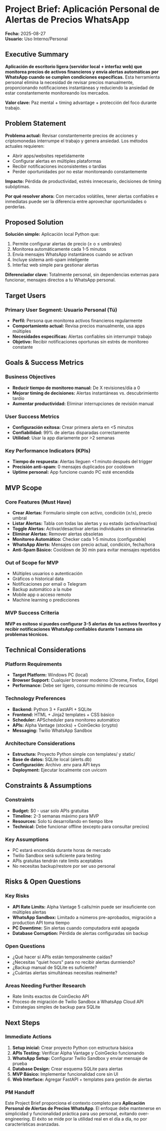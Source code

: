 # Project Brief: Aplicación Personal de Alertas de Precios WhatsApp

**Fecha:** 2025-08-27  
**Usuario:** Uso Interno/Personal

## Executive Summary

**Aplicación de escritorio ligera (servidor local + interfaz web) que monitorea precios de activos financieros y envía alertas automáticas por WhatsApp cuando se cumplen condiciones específicas.** Esta herramienta personal elimina la necesidad de revisar precios manualmente, proporcionando notificaciones instantáneas y reduciendo la ansiedad de estar constantemente monitoreando los mercados.

**Valor clave:** Paz mental + timing advantage + protección del foco durante trabajo.

## Problem Statement

**Problema actual:** Revisar constantemente precios de acciones y criptomonedas interrumpe el trabajo y genera ansiedad. Los métodos actuales requieren:
- Abrir apps/websites repetidamente 
- Configurar alertas en múltiples plataformas
- Recibir notificaciones inconsistentes o tardías
- Perder oportunidades por no estar monitoreando constantemente

**Impacto:** Pérdida de productividad, estrés innecesario, decisiones de timing subóptimas.

**Por qué resolver ahora:** Con mercados volátiles, tener alertas confiables e inmediatas puede ser la diferencia entre aprovechar oportunidades o perderlas.

## Proposed Solution

**Solución simple:** Aplicación local Python que:
1. Permite configurar alertas de precio (≥ o ≤ umbrales)
2. Monitorea automáticamente cada 1-5 minutos
3. Envía mensajes WhatsApp instantáneos cuando se activan
4. Incluye sistema anti-spam inteligente
5. Interfaz web simple para gestionar alertas

**Diferenciador clave:** Totalmente personal, sin dependencias externas para funcionar, mensajes directos a tu WhatsApp personal.

## Target Users

### Primary User Segment: Usuario Personal (Tú)
- **Perfil:** Persona que monitorea activos financieros regularmente
- **Comportamiento actual:** Revisa precios manualmente, usa apps múltiples
- **Necesidades específicas:** Alertas confiables sin interrumpir trabajo
- **Objetivo:** Recibir notificaciones oportunas sin estrés de monitoreo constante

## Goals & Success Metrics

### Business Objectives
- **Reducir tiempo de monitoreo manual:** De X revisiones/día a 0
- **Mejorar timing de decisiones:** Alertas instantáneas vs. descubrimiento tardío  
- **Aumentar productividad:** Eliminar interrupciones de revisión manual

### User Success Metrics  
- **Configuración exitosa:** Crear primera alerta en <5 minutos
- **Confiabilidad:** 99% de alertas disparadas correctamente
- **Utilidad:** Usar la app diariamente por >2 semanas

### Key Performance Indicators (KPIs)
- **Tiempo de respuesta:** Alertas lleguen <1 minuto después del trigger
- **Precisión anti-spam:** 0 mensajes duplicados por cooldown
- **Uptime personal:** App funcione cuando PC esté encendida

## MVP Scope

### Core Features (Must Have)
- **Crear Alertas:** Formulario simple con activo, condición (≥/≤), precio umbral
- **Listar Alertas:** Tabla con todas las alertas y su estado (activa/inactiva)
- **Toggle Alertas:** Activar/desactivar alertas individuales sin eliminarlas  
- **Eliminar Alertas:** Remover alertas obsoletas
- **Monitoreo Automático:** Checker cada 1-5 minutos (configurable)
- **WhatsApp Alerts:** Mensajes con precio actual, condición, fecha/hora
- **Anti-Spam Básico:** Cooldown de 30 min para evitar mensajes repetidos

### Out of Scope for MVP
- Múltiples usuarios o autenticación
- Gráficos o historical data
- Notificaciones por email o Telegram  
- Backup automático a la nube
- Mobile app o acceso remoto
- Machine learning o predicciones

### MVP Success Criteria
**MVP es exitoso si puedes configurar 3-5 alertas de tus activos favoritos y recibir notificaciones WhatsApp confiables durante 1 semana sin problemas técnicos.**

## Technical Considerations

### Platform Requirements
- **Target Platform:** Windows PC (local)
- **Browser Support:** Cualquier browser moderno (Chrome, Firefox, Edge)
- **Performance:** Debe ser ligero, consumo mínimo de recursos

### Technology Preferences  
- **Backend:** Python 3 + FastAPI + SQLite
- **Frontend:** HTML + Jinja2 templates + CSS básico
- **Scheduler:** APScheduler para monitoreo automático
- **APIs:** Alpha Vantage (stocks) + CoinGecko (crypto)
- **Messaging:** Twilio WhatsApp Sandbox

### Architecture Considerations
- **Estructura:** Proyecto Python simple con templates/ y static/
- **Base de datos:** SQLite local (alerts.db)  
- **Configuración:** Archivo .env para API keys
- **Deployment:** Ejecutar localmente con uvicorn

## Constraints & Assumptions

### Constraints
- **Budget:** $0 - usar solo APIs gratuitas
- **Timeline:** 2-3 semanas máximo para MVP
- **Resources:** Solo tú desarrollando en tiempo libre
- **Technical:** Debe funcionar offline (excepto para consultar precios)

### Key Assumptions
- PC estará encendida durante horas de mercado
- Twilio Sandbox será suficiente para testing
- APIs gratuitas tendrán rate limits aceptables
- No necesitas backup/restore por ser uso personal

## Risks & Open Questions

### Key Risks
- **API Rate Limits:** Alpha Vantage 5 calls/min puede ser insuficiente con múltiples alertas
- **WhatsApp Sandbox:** Limitado a números pre-aprobados, migración a production API toma tiempo  
- **PC Downtime:** Sin alertas cuando computadora esté apagada
- **Database Corruption:** Pérdida de alertas configuradas sin backup

### Open Questions
- ¿Qué hacer si APIs están temporalmente caídas?
- ¿Necesitas "quiet hours" para no recibir alertas durmiendo?
- ¿Backup manual de SQLite es suficiente?
- ¿Cuántas alertas simultáneas necesitas realmente?

### Areas Needing Further Research
- Rate limits exactos de CoinGecko API
- Proceso de migración de Twilio Sandbox a WhatsApp Cloud API  
- Estrategias simples de backup para SQLite

## Next Steps

### Immediate Actions
1. **Setup inicial:** Crear proyecto Python con estructura básica
2. **APIs Testing:** Verificar Alpha Vantage y CoinGecko funcionando
3. **WhatsApp Setup:** Configurar Twilio Sandbox y enviar mensaje de prueba
4. **Database Design:** Crear esquema SQLite para alertas
5. **MVP Básico:** Implementar funcionalidad core sin UI
6. **Web Interface:** Agregar FastAPI + templates para gestión de alertas

### PM Handoff

Este Project Brief proporciona el contexto completo para **Aplicación Personal de Alertas de Precios WhatsApp**. El enfoque debe mantenerse en simplicidad y funcionalidad práctica para uso personal, evitando over-engineering. El éxito se mide por la utilidad real en el día a día, no por características avanzadas.